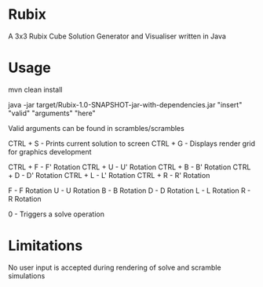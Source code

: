 # Rubix
A 3x3 Rubix Cube Solution Generator and Visualiser written in Java

# Usage

mvn clean install

java -jar target/Rubix-1.0-SNAPSHOT-jar-with-dependencies.jar "insert" "valid" "arguments" "here"

Valid arguments can be found in scrambles/scrambles

CTRL + S - Prints current solution to screen
CTRL + G - Displays render grid for graphics development

CTRL + F - F' Rotation
CTRL + U - U' Rotation
CTRL + B - B' Rotation
CTRL + D - D' Rotation
CTRL + L - L' Rotation
CTRL + R - R' Rotation

F - F Rotation
U - U Rotation
B - B Rotation
D - D Rotation
L - L Rotation
R - R Rotation

0 - Triggers a solve operation

# Limitations

No user input is accepted during rendering of solve and scramble simulations
